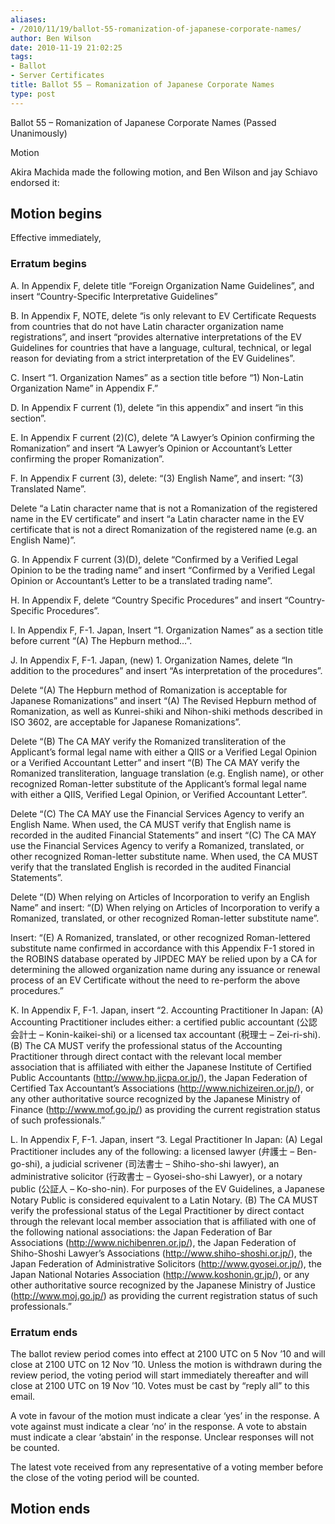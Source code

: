 ```yaml
---
aliases:
- /2010/11/19/ballot-55-romanization-of-japanese-corporate-names/
author: Ben Wilson
date: 2010-11-19 21:02:25
tags:
- Ballot
- Server Certificates
title: Ballot 55 – Romanization of Japanese Corporate Names
type: post
---
```


Ballot 55 – Romanization of Japanese Corporate Names (Passed Unanimously)

Motion

Akira Machida made the following motion, and Ben Wilson and jay Schiavo endorsed it:

## Motion begins

Effective immediately,

### Erratum begins

A. In Appendix F, delete title “Foreign Organization Name Guidelines”, and insert “Country-Specific Interpretative Guidelines”

B. In Appendix F, NOTE, delete “is only relevant to EV Certificate Requests from countries that do not have Latin character organization name registrations”, and insert “provides alternative interpretations of the EV Guidelines for countries that have a language, cultural, technical, or legal reason for deviating from a strict interpretation of the EV Guidelines”.

C. Insert “1. Organization Names” as a section title before “1) Non-Latin Organization Name” in Appendix F.”

D. In Appendix F current (1), delete “in this appendix” and insert “in this section”.

E. In Appendix F current (2)(C), delete “A Lawyer’s Opinion confirming the Romanization” and insert “A Lawyer’s Opinion or Accountant’s Letter confirming the proper Romanization”.

F. In Appendix F current (3), delete: “(3) English Name”, and insert: “(3) Translated Name”.

Delete “a Latin character name that is not a Romanization of the registered name in the EV certificate” and insert “a Latin character name in the EV certificate that is not a direct Romanization of the registered name (e.g. an English Name)”.

G. In Appendix F current (3)(D), delete “Confirmed by a Verified Legal Opinion to be the trading name” and insert “Confirmed by a Verified Legal Opinion or Accountant’s Letter to be a translated trading name”.

H. In Appendix F, delete “Country Specific Procedures” and insert “Country-Specific Procedures”.

I. In Appendix F, F-1. Japan, Insert “1. Organization Names” as a section title before current “(A) The Hepburn method…”.

J. In Appendix F, F-1. Japan, (new) 1. Organization Names, delete “In addition to the procedures” and insert “As interpretation of the procedures”.

Delete “(A) The Hepburn method of Romanization is acceptable for Japanese Romanizations” and insert “(A) The Revised Hepburn method of Romanization, as well as Kunrei-shiki and Nihon-shiki methods described in ISO 3602, are acceptable for Japanese Romanizations”.

Delete “(B) The CA MAY verify the Romanized transliteration of the Applicant’s formal legal name with either a QIIS or a Verified Legal Opinion or a Verified Accountant Letter” and insert “(B) The CA MAY verify the Romanized transliteration, language translation (e.g. English name), or other recognized Roman-letter substitute of the Applicant’s formal legal name with either a QIIS, Verified Legal Opinion, or Verified Accountant Letter”.

Delete “(C) The CA MAY use the Financial Services Agency to verify an English Name. When used, the CA MUST verify that English name is recorded in the audited Financial Statements” and insert “(C) The CA MAY use the Financial Services Agency to verify a Romanized, translated, or other recognized Roman-letter substitute name. When used, the CA MUST verify that the translated English is recorded in the audited Financial Statements”.

Delete “(D) When relying on Articles of Incorporation to verify an English Name” and insert: “(D) When relying on Articles of Incorporation to verify a Romanized, translated, or other recognized Roman-letter substitute name”.

Insert: “(E) A Romanized, translated, or other recognized Roman-lettered substitute name confirmed in accordance with this Appendix F-1 stored in the ROBINS database operated by JIPDEC MAY be relied upon by a CA for determining the allowed organization name during any issuance or renewal process of an EV Certificate without the need to re-perform the above procedures.”

K. In Appendix F, F-1. Japan, insert “2. Accounting Practitioner In Japan: (A) Accounting Practitioner includes either: a certified public accountant (公認会計士 – Konin-kaikei-shi) or a licensed tax accountant (税理士 – Zei-ri-shi). (B) The CA MUST verify the professional status of the Accounting Practitioner through direct contact with the relevant local member association that is affiliated with either the Japanese Institute of Certified Public Accountants (http://www.hp.jicpa.or.jp/), the Japan Federation of Certified Tax Accountant’s Associations (http://www.nichizeiren.or.jp/), or any other authoritative source recognized by the Japanese Ministry of Finance (http://www.mof.go.jp/) as providing the current registration status of such professionals.”

L. In Appendix F, F-1. Japan, insert “3. Legal Practitioner In Japan: (A) Legal Practitioner includes any of the following: a licensed lawyer (弁護士 – Ben-go-shi), a judicial scrivener (司法書士 – Shiho-sho-shi lawyer), an administrative solicitor (行政書士 – Gyosei-sho-shi Lawyer), or a notary public (公証人 – Ko-sho-nin). For purposes of the EV Guidelines, a Japanese Notary Public is considered equivalent to a Latin Notary. (B) The CA MUST verify the professional status of the Legal Practitioner by direct contact through the relevant local member association that is affiliated with one of the following national associations: the Japan Federation of Bar Associations (http://www.nichibenren.or.jp/), the Japan Federation of Shiho-Shoshi Lawyer’s Associations (http://www.shiho-shoshi.or.jp/), the Japan Federation of Administrative Solicitors (http://www.gyosei.or.jp/), the Japan National Notaries Association (http://www.koshonin.gr.jp/), or any other authoritative source recognized by the Japanese Ministry of Justice (http://www.moj.go.jp/) as providing the current registration status of such professionals.”

### Erratum ends

The ballot review period comes into effect at 2100 UTC on 5 Nov ’10 and will close at 2100 UTC on 12 Nov ’10. Unless the motion is withdrawn during the review period, the voting period will start immediately thereafter and will close at 2100 UTC on 19 Nov ’10. Votes must be cast by “reply all” to this email.

A vote in favour of the motion must indicate a clear ‘yes’ in the response. A vote against must indicate a clear ‘no’ in the response. A vote to abstain must indicate a clear ‘abstain’ in the response. Unclear responses will not be counted.

The latest vote received from any representative of a voting member before the close of the voting period will be counted.

## Motion ends